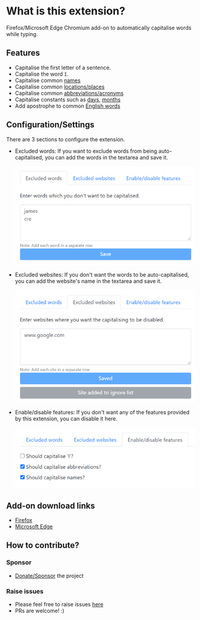 # What is this extension?

Firefox/Microsoft Edge Chromium add-on to automatically capitalise words while typing.

## Features

- Capitalise the first letter of a sentence.
- Capitalise the word `I`.
- Capitalise common [names](src/name-constants.js#L1)
- Capitalise common [locations/places](src/location-constants.js#L1)
- Capitalise common [abbreviations/acronyms](src/acronym-constants.js#L1)
- Capitalise constants such as [days](src/constants.js#L4), [months](src/constants.js#L14)
- Add apostrophe to common [English words](src/constants.js#L27)

## Configuration/Settings

There are 3 sections to configure the extension.

- Excluded words: If you want to exclude words from being auto-capitalised, you can add the words in the textarea and save it.

  ![excluded-words](imgs/excluded-words.png)

- Excluded websites: If you don't want the words to be auto-capitalised, you can add the website's name in the textarea and save it.

  ![excluded-websites](imgs/excluded-websites.png)

- Enable/disable features: If you don't want any of the features provided by this extension, you can disable it here.

  ![features](imgs/features.png)

## Add-on download links

- [Firefox](https://addons.mozilla.org/en-US/firefox/addon/auto-capitalise-sentence/)
- [Microsoft Edge](https://microsoftedge.microsoft.com/addons/detail/auto-capitalise-sentence/ifebcbphlfoifeajpbecncpgjflpbann)

## How to contribute?

### Sponsor

- [Donate/Sponsor](https://github.com/sponsors/hrai) the project

### Raise issues

- Please feel free to raise issues [here](https://github.com/hrai/auto-capitalise-extension/issues)
- PRs are welcome! :)
